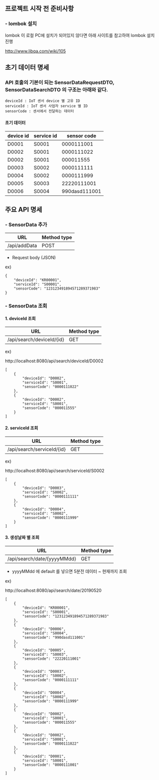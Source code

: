 ## 프로젝트 시작 전 준비사항
### - lombok 설치
lombok 이 로컬 PC에 설치가 되어있지 않다면 아래 사이트를 참고하여 lombok 설치 진행

http://www.libqa.com/wiki/105


## 초기 데이터 명세

### API 호출의 기본이 되는 SensorDataRequestDTO, SensorDataSearchDTO 의 구조는 아래와 같다.
```
deviceId : IoT 센서 device 별 고유 ID
serviceId : IoT 센서 사업자 service 별 ID
sensorCode : 센서에서 전달하는 데이터 
```

#### 초기 데이터

| device id | service id | sensor code |
| --- | --- | --- |
| D0001 | S0001 | 0000111001 |
| D0002 | S0001 | 0000111022 |
| D0002 | S0001 | 000011555 |
| D0003 | S0002 | 0000111111	 |
| D0004 | S0002 | 0000111999 |
| D0005 | S0003 | 22220111001 |
| D0006 | S0004 | 990dasd111001 |


## 주요 API 명세
### - SensorData 추가

| URL | Method type |
| --- | --- |
| /api/addData | POST |

  - Request body (JSON)

ex)

```
{
	"deviceId": "KR00001",
	"serviceId": "S00001",
	"sensorCode": "123123491894571289371983"
}
```

### - SensorData 조회
#### 1. deviceId 조회

| URL | Method type |
| --- | --- |
| /api/search/deviceId/{id} | GET |

ex)

http://localhost:8080/api/search/deviceId/D0002

```
[
    {
        "deviceId": "D0002",
        "serviceId": "S0001",
        "sensorCode": "0000111022"
    },
    {
        "deviceId": "D0002",
        "serviceId": "S0001",
        "sensorCode": "000011555"
    }
]
```

#### 2. serviceId 조회

| URL | Method type |
| --- | --- |
| /api/search/serviceId/{id} | GET |

ex)

http://localhost:8080/api/search/serviceId/S0002

```
[
    {
        "deviceId": "D0003",
        "serviceId": "S0002",
        "sensorCode": "0000111111"
    },
    {
        "deviceId": "D0004",
        "serviceId": "S0002",
        "sensorCode": "0000111999"
    }
]
```

#### 3. 생성날짜 별 조회


| URL | Method type |
| --- | --- |
| /api/search/date/{yyyyMMdd} | GET |
  
  - yyyyMMdd 에 default 를 넣으면 5분전 데이터 ~ 현재까지 조회

ex)

http://localhost:8080/api/search/date/20190520

```
[
    {
        "deviceId": "KR00001",
        "serviceId": "S00001",
        "sensorCode": "123123491894571289371983"
    },
    {
        "deviceId": "D0006",
        "serviceId": "S0004",
        "sensorCode": "990dasd111001"
    },
    {
        "deviceId": "D0005",
        "serviceId": "S0003",
        "sensorCode": "22220111001"
    },
    {
        "deviceId": "D0003",
        "serviceId": "S0002",
        "sensorCode": "0000111111"
    },
    {
        "deviceId": "D0004",
        "serviceId": "S0002",
        "sensorCode": "0000111999"
    },
    {
        "deviceId": "D0002",
        "serviceId": "S0001",
        "sensorCode": "000011555"
    },
    {
        "deviceId": "D0002",
        "serviceId": "S0001",
        "sensorCode": "0000111022"
    },
    {
        "deviceId": "D0001",
        "serviceId": "S0001",
        "sensorCode": "0000111001"
    }
]
```
